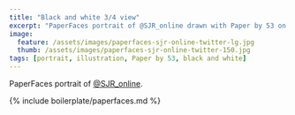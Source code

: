 ```yaml
---
title: "Black and white 3/4 view"
excerpt: "PaperFaces portrait of @SJR_online drawn with Paper by 53 on an iPad."
image: 
  feature: /assets/images/paperfaces-sjr-online-twitter-lg.jpg
  thumb: /assets/images/paperfaces-sjr-online-twitter-150.jpg
tags: [portrait, illustration, Paper by 53, black and white]
---
```


PaperFaces portrait of [@SJR_online](http://twitter.com/SJR_online).

{% include boilerplate/paperfaces.md %}